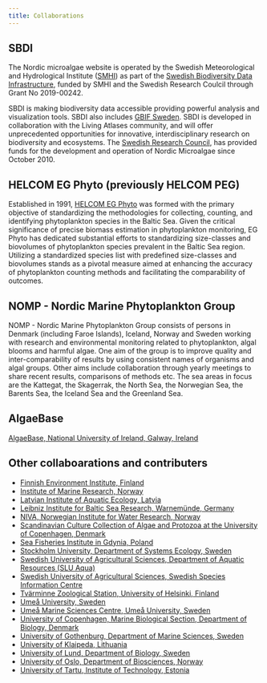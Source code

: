 ```yaml
---
title: Collaborations
---
```

## SBDI

The Nordic microalgae website is operated by the Swedish Meteorological and Hydrological Institute ([SMHI](http://www.smhi.se/en)) as  part of the [Swedish Biodiversity Data Infrastructure](https://biodiversitydata.se/), funded by SMHI and the Swedish Research Coulcil through Grant No 2019-00242.

SBDI is making biodiversity data accessible providing powerful analysis and visualization tools. SBDI also includes [GBIF Sweden](https://www.gbif.se/). SBDI is developed in collaboration with the Living Atlases community, and will offer unprecedented opportunities for innovative, interdisciplinary research on biodiversity and ecosystems. The [Swedish Research Council](https://www.vr.se/english.html), has provided funds for the development and operation of Nordic Microalgae since October 2010.  

## HELCOM EG Phyto (previously HELCOM PEG)

Established in 1991, [HELCOM EG Phyto](https://helcom.fi/helcom-at-work/projects/peg/) was formed with the primary objective of standardizing the methodologies for collecting, counting, and identifying phytoplankton species in the Baltic Sea. Given the critical significance of precise biomass estimation in phytoplankton monitoring, EG Phyto has dedicated substantial efforts to standardizing size-classes and biovolumes of phytoplankton species prevalent in the Baltic Sea region. Utilizing a standardized species list with predefined size-classes and biovolumes stands as a pivotal measure aimed at enhancing the accuracy of phytoplankton counting methods and facilitating the comparability of outcomes.

## NOMP - Nordic Marine Phytoplankton Group

NOMP - Nordic Marine Phytoplankton Group consists of persons in Denmark (including Faroe Islands), Iceland, Norway and Sweden working with research and environmental monitoring related to phytoplankton, algal blooms and harmful algae. One aim of the group is to improve quality and inter-comparability  of results by using consistent names of organisms and algal groups. Other aims include collaboration through yearly meetings to share recent results, comparisons of methods etc. The sea areas in focus are the  Kattegat, the Skagerrak, the North Sea, the Norwegian Sea, the Barents Sea, the Iceland Sea and the Greenland Sea.

## AlgaeBase
[AlgaeBase, National University of Ireland, Galway, Ireland](http://www.algaebase.org/)

## Other collaboarations and contributers

* [Finnish Environment Institute, Finland](https://www.ymparisto.fi/en-US)
* [Institute of Marine Research, Norway](https://www.hi.no/en)
* [Latvian Institute of Aquatic Ecology, Latvia](http://www.lhei.lv/en/)
* [Leibniz Institute for Baltic Sea Research, Warnemünde, Germany](http://www.io-warnemuende.de/en_index.html)
* [NIVA, Norwegian Institute for Water Research, Norway](https://www.niva.no/en)
* [Scandinavian Culture Collection of Algae and Protozoa at the University of Copenhagen, Denmark](https://www.hatcheryfm.com/hfm-article/319/The-Scandinavian-Culture-Collection-of-Algae-and-Protozoa-SCCAP/)
* [Sea Fisheries Institute in Gdynia, Poland](https://mir.gdynia.pl/?lang=en)
* [Stockholm University, Department of Systems Ecology, Sweden](https://www.su.se/deep/english/)
* [Swedish University of Agricultural Sciences, Department of Aquatic Resources (SLU Aqua)](https://www.slu.se/en/departments/aquatic-resources1/)
* [Swedish University of Agricultural Sciences, Swedish Species Information Centre](https://www.artdatabanken.se/en/)
* [Tvärminne Zoological Station, University of Helsinki, Finland](https://www.helsinki.fi/en/research-stations/tvarminne-zoological-station)
* [Umeå University, Sweden](https://www.umu.se/en/)
* [Umeå Marine Sciences Centre, Umeå University, Sweden](https://www.umu.se/en/umea-marine-sciences-centre/)
* [University of Copenhagen, Marine Biological Section, Department of Biology, Denmark](https://www1.bio.ku.dk/english/)
* [University of Gothenburg, Department of Marine Sciences, Sweden](https://www.gu.se/en/marina-vetenskaper/)
* [University of Klaipeda, Lithuania](https://www.ku.lt/en//)
* [University of Lund, Department of Biology, Sweden](https://www.biology.lu.se/node/1/)
* [University of Oslo, Department of Biosciences, Norway](https://www.mn.uio.no/ibv/english/)
* [University of Tartu, Institute of Technology, Estonia](https://www.tuit.ut.ee/en)
